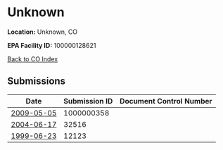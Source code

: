 # Unknown

**Location:** Unknown, CO

**EPA Facility ID:** 100000128621

[Back to CO Index](../../index.md)

## Submissions

| Date | Submission ID | Document Control Number |
|------|--------------|-------------------------|
| [2009-05-05](submissions/1000000358.md) | 1000000358 |  |
| [2004-06-17](submissions/32516.md) | 32516 |  |
| [1999-06-23](submissions/12123.md) | 12123 |  |
